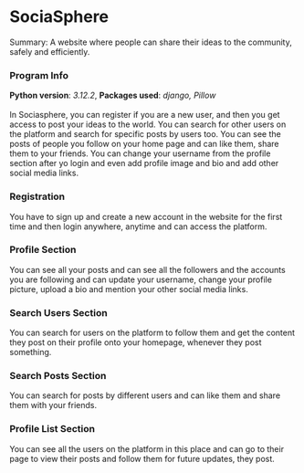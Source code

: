 # SociaSphere
Summary: A website where people can share their ideas to the community, safely and efficiently.


### Program Info
**Python version**: *3.12.2*,  **Packages used**: *django, Pillow*<br /><br />
In Sociasphere, you can register if you are a new user, and then you get access to post your ideas to the world. You can search for other users on the platform and search for specific posts by users too. You can see the posts of people you follow on your home page and can like them, share them to your friends. You can change your username from the profile section after yo login and even add profile image and bio and add other social media links.

### Registration
You have to sign up and create a new account in the website for the first time and then login anywhere, anytime and can access the platform.

### Profile Section
You can see all your posts and can see all the followers and the accounts you are following and can update your username, change your profile picture, upload a bio and mention your other social media links. <br />

### Search Users Section
You can search for users on the platform to follow them and get the content they post on their profile onto your homepage, whenever they post something.

### Search Posts Section
You can search for posts by different users and can like them and share them with your friends.

### Profile List Section
You can see all the users on the platform in this place and can go to their page to view their posts and follow them for future updates, they post.
